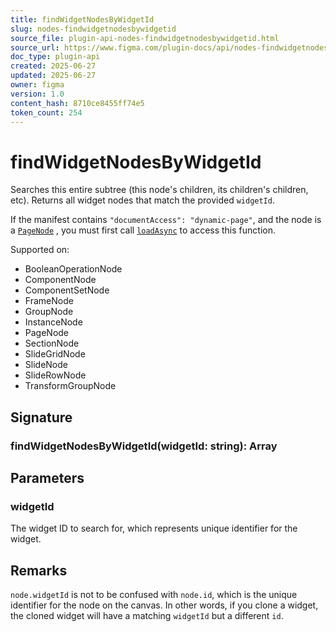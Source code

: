 ```yaml
---
title: findWidgetNodesByWidgetId
slug: nodes-findwidgetnodesbywidgetid
source_file: plugin-api-nodes-findwidgetnodesbywidgetid.html
source_url: https://www.figma.com/plugin-docs/api/nodes-findwidgetnodesbywidgetid/
doc_type: plugin-api
created: 2025-06-27
updated: 2025-06-27
owner: figma
version: 1.0
content_hash: 8710ce8455ff74e5
token_count: 254
---
```

# findWidgetNodesByWidgetId

Searches this entire subtree (this node's children, its children's children, etc). Returns all widget nodes that match the provided `widgetId`.

If the manifest contains `"documentAccess": "dynamic-page"`, and the node is a [`PageNode`](/plugin-docs/api/PageNode/)
, you must first call [`loadAsync`](/plugin-docs/api/PageNode/#loadasync)
 to access this function.

 Supported on:

- BooleanOperationNode
- ComponentNode
- ComponentSetNode
- FrameNode
- GroupNode
- InstanceNode
- PageNode
- SectionNode
- SlideGridNode
- SlideNode
- SlideRowNode
- TransformGroupNode

## Signature

### findWidgetNodesByWidgetId(widgetId: string): Array

## Parameters

### widgetId

The widget ID to search for, which represents unique identifier for the widget.

## Remarks

`node.widgetId` is not to be confused with `node.id`, which is the unique identifier for the node on the canvas. In other words, if you clone a widget, the cloned widget will have a matching `widgetId` but a different `id`.